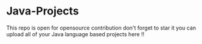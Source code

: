 # Java-Projects
This repo is open for opensource contribution don't forget to star it you can upload all of your Java language based projects here !!
